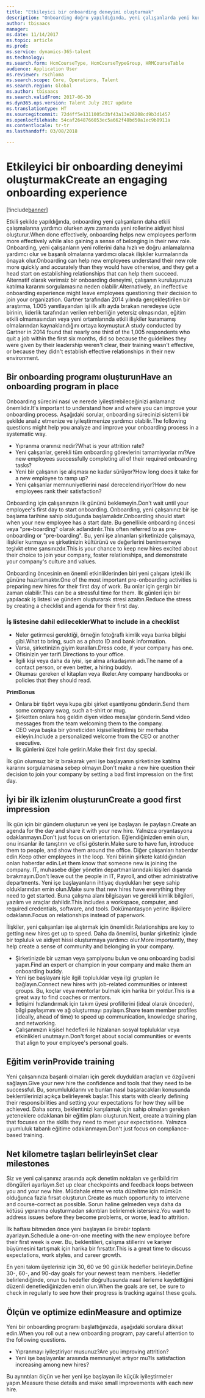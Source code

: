 ```yaml
---
title: "Etkileyici bir onboarding deneyimi oluşturmak"
description: "Onboarding doğru yapıldığında, yeni çalışanlarda yeni kuruluşlarına ait oldukları hissini oluşturur."
author: tbisaacs
manager: 
ms.date: 11/14/2017
ms.topic: article
ms.prod: 
ms.service: dynamics-365-talent
ms.technology: 
ms.search.form: HcmCourseType, HcmCourseTypeGroup, HRMCourseTable
audience: Application User
ms.reviewer: rschloma
ms.search.scope: Core, Operations, Talent
ms.search.region: Global
ms.author: tbisaacs
ms.search.validFrom: 2017-06-30
ms.dyn365.ops.version: Talent July 2017 update
ms.translationtype: HT
ms.sourcegitcommit: 72d4ff5e1311005d3bf43a13e28208cd9b3d1457
ms.openlocfilehash: 54caf2648766053ec5a662f48bd50a1ec9b8911a
ms.contentlocale: tr-tr
ms.lasthandoff: 03/08/2018

---
```


# <a name="create-an-engaging-onboarding-experience"></a><span data-ttu-id="5d4d2-103">Etkileyici bir onboarding deneyimi oluşturmak</span><span class="sxs-lookup"><span data-stu-id="5d4d2-103">Create an engaging onboarding experience</span></span>

[!include[banner](includes/banner.md)]

<span data-ttu-id="5d4d2-104">Etkili şekilde yapıldığında, onboarding yeni çalışanların daha etkili çalışmalarına yardımcı olurken aynı zamanda yeni rollerine aidiyet hissi oluşturur.</span><span class="sxs-lookup"><span data-stu-id="5d4d2-104">When done effectively, onboarding helps new employees perform more effectively while also gaining a sense of belonging in their new role.</span></span> <span data-ttu-id="5d4d2-105">Onboarding, yeni çalışanların yeni rollerini daha hızlı ve doğru anlamalarına yardımcı olur ve başarılı olmalarına yardımcı olacak ilişkiler kurmalarında önayak olur.</span><span class="sxs-lookup"><span data-stu-id="5d4d2-105">Onboarding can help new employees understand their new role more quickly and accurately than they would have otherwise, and they get a head start on establishing relationships that can help them succeed.</span></span> <span data-ttu-id="5d4d2-106">Alternatif olarak verimsiz bir onboarding deneyimi, çalışanın kuruluşunuza katılma kararını sorgulamasına neden olabilir.</span><span class="sxs-lookup"><span data-stu-id="5d4d2-106">Alternatively, an ineffective onboarding experience might leave employees questioning their decision to join your organization.</span></span> <span data-ttu-id="5d4d2-107">Gartner tarafından 2014 yılında gerçekleştirilen bir araştırma, 1.005 yanıtlayandan işi ilk altı ayda bırakan neredeyse üçte birinin, liderlik tarafından verilen rehberliğin yetersiz olmasından, eğitim etkili olmamasından veya yeni ortamlarında etkili ilişkiler kuramamış olmalarından kaynaklandığını ortaya koymuştur.</span><span class="sxs-lookup"><span data-stu-id="5d4d2-107">A study conducted by Gartner in 2014 found that nearly one third of the 1,005 respondents who quit a job within the first six months, did so because the guidelines they were given by their leadership weren't clear, their training wasn't effective, or because they didn't establish effective relationships in their new environment.</span></span>

## <a name="have-an-onboarding-program-in-place"></a><span data-ttu-id="5d4d2-108">Bir onboarding programı oluşturun</span><span class="sxs-lookup"><span data-stu-id="5d4d2-108">Have an onboarding program in place</span></span>
<span data-ttu-id="5d4d2-109">Onboarding sürecini nasıl ve nerede iyileştirebileceğinizi anlamanız önemlidir.</span><span class="sxs-lookup"><span data-stu-id="5d4d2-109">It's important to understand how and where you can improve your onboarding process.</span></span> <span data-ttu-id="5d4d2-110">Aşağıdaki sorular, onboarding sürecinizi sistemli bir şekilde analiz etmenize ve iyileştirmenize yardımcı olabilir.</span><span class="sxs-lookup"><span data-stu-id="5d4d2-110">The following questions might help you analyze and improve your onboarding process in a systematic way.</span></span>

- <span data-ttu-id="5d4d2-111">Yıpranma oranınız nedir?</span><span class="sxs-lookup"><span data-stu-id="5d4d2-111">What is your attrition rate?</span></span>
- <span data-ttu-id="5d4d2-112">Yeni çalışanlar, gerekli tüm onboarding görevlerini tamamlıyorlar mı?</span><span class="sxs-lookup"><span data-stu-id="5d4d2-112">Are new employees successfully completing all of their required onboarding tasks?</span></span>
- <span data-ttu-id="5d4d2-113">Yeni bir çalışanın işe alışması ne kadar sürüyor?</span><span class="sxs-lookup"><span data-stu-id="5d4d2-113">How long does it take for a new employee to ramp up?</span></span>
- <span data-ttu-id="5d4d2-114">Yeni çalışanlar memnuniyetlerini nasıl derecelendiriyor?</span><span class="sxs-lookup"><span data-stu-id="5d4d2-114">How do new employees rank their satisfaction?</span></span>

<span data-ttu-id="5d4d2-115">Onboarding için çalışanınızın ilk gününü beklemeyin.</span><span class="sxs-lookup"><span data-stu-id="5d4d2-115">Don't wait until your employee's first day to start onboarding.</span></span> <span data-ttu-id="5d4d2-116">Onboarding, yeni çalışanınız bir işe başlama tarihine sahip olduğunda başlamalıdır.</span><span class="sxs-lookup"><span data-stu-id="5d4d2-116">Onboarding should start when your new employee has a start date.</span></span> <span data-ttu-id="5d4d2-117">Bu genellikle onboarding öncesi veya "pre-boarding" olarak adlandırılır.</span><span class="sxs-lookup"><span data-stu-id="5d4d2-117">This often referred to as pre-onboarding or "pre-boarding".</span></span> <span data-ttu-id="5d4d2-118">Bu, yeni işe alınanları şirketinizde çalışmaya, ilişkiler kurmaya ve şirketinizin kültürünü ve değerlerini benimsemeye teşivkt etme şansınızdır.</span><span class="sxs-lookup"><span data-stu-id="5d4d2-118">This is your chance to keep new hires excited about their choice to join your company, foster relationships, and demonstrate your company's culture and values.</span></span>

<span data-ttu-id="5d4d2-119">Onboarding öncesinin en önemli etkinliklerinden biri yeni çalışanı işteki ilk gününe hazırlamaktır.</span><span class="sxs-lookup"><span data-stu-id="5d4d2-119">One of the most important pre-onboarding activities is preparing new hires for their first day of work.</span></span> <span data-ttu-id="5d4d2-120">Bu onlar için gergin bir zaman olabilir.</span><span class="sxs-lookup"><span data-stu-id="5d4d2-120">This can be a stressful time for them.</span></span> <span data-ttu-id="5d4d2-121">İlk günleri için bir yapılacak iş listesi ve gündem oluşturarak stresi azaltın.</span><span class="sxs-lookup"><span data-stu-id="5d4d2-121">Reduce the stress by creating a checklist and agenda for their first day.</span></span>

### <a name="what-to-include-in-a-checklist"></a><span data-ttu-id="5d4d2-122">İş listesine dahil edilecekler</span><span class="sxs-lookup"><span data-stu-id="5d4d2-122">What to include in a checklist</span></span>

- <span data-ttu-id="5d4d2-123">Neler getirmesi gerektiği, örneğin fotoğraflı kimlik veya banka bilgisi gibi.</span><span class="sxs-lookup"><span data-stu-id="5d4d2-123">What to bring, such as a photo ID and bank information.</span></span>
- <span data-ttu-id="5d4d2-124">Varsa, şirketinizin giyim kuralları.</span><span class="sxs-lookup"><span data-stu-id="5d4d2-124">Dress code, if your company has one.</span></span>
- <span data-ttu-id="5d4d2-125">Ofisinizin yer tarifi.</span><span class="sxs-lookup"><span data-stu-id="5d4d2-125">Directions to your office.</span></span>
- <span data-ttu-id="5d4d2-126">İlgili kişi veya daha da iyisi, işe alma arkadaşının adı.</span><span class="sxs-lookup"><span data-stu-id="5d4d2-126">The name of a contact person, or even better, a hiring buddy.</span></span>
- <span data-ttu-id="5d4d2-127">Okuması gereken el kitapları veya ilkeler.</span><span class="sxs-lookup"><span data-stu-id="5d4d2-127">Any company handbooks or policies that they should read.</span></span>

<span data-ttu-id="5d4d2-128">**Prim**</span><span class="sxs-lookup"><span data-stu-id="5d4d2-128">**Bonus**</span></span>

- <span data-ttu-id="5d4d2-129">Onlara bir tişört veya kupa gibi şirket eşantiyonu gönderin.</span><span class="sxs-lookup"><span data-stu-id="5d4d2-129">Send them some company swag, such a t-shirt or mug.</span></span>
- <span data-ttu-id="5d4d2-130">Şirketten onlara hoş geldin diyen video mesajlar gönderin.</span><span class="sxs-lookup"><span data-stu-id="5d4d2-130">Send video messages from the team welcoming them to the company.</span></span>
- <span data-ttu-id="5d4d2-131">CEO veya başka bir yöneticiden kişiselleştirilmiş bir merhaba ekleyin.</span><span class="sxs-lookup"><span data-stu-id="5d4d2-131">Include a personalized welcome from the CEO or another executive.</span></span>
- <span data-ttu-id="5d4d2-132">İlk günlerini özel hale getirin.</span><span class="sxs-lookup"><span data-stu-id="5d4d2-132">Make their first day special.</span></span>

<span data-ttu-id="5d4d2-133">İlk gün olumsuz bir iz bırakarak yeni işe başlayanın şirketinize katılma kararını sorgulamasına sebep olmayın.</span><span class="sxs-lookup"><span data-stu-id="5d4d2-133">Don't make a new hire question their decision to join your company by setting a bad first impression on the first day.</span></span>

## <a name="create-a-good-first-impression"></a><span data-ttu-id="5d4d2-134">İyi bir ilk izlenim oluşturun</span><span class="sxs-lookup"><span data-stu-id="5d4d2-134">Create a good first impression</span></span>

<span data-ttu-id="5d4d2-135">İlk gün için bir gündem oluşturun ve yeni işe başlayan ile paylaşın.</span><span class="sxs-lookup"><span data-stu-id="5d4d2-135">Create an agenda for the day and share it with your new hire.</span></span> <span data-ttu-id="5d4d2-136">Yalnızca oryantasyona odaklanmayın.</span><span class="sxs-lookup"><span data-stu-id="5d4d2-136">Don't just focus on orientation.</span></span> <span data-ttu-id="5d4d2-137">Eğlendiğinizden emin olun, onu insanlar ile tanıştırın ve ofisi gösterin.</span><span class="sxs-lookup"><span data-stu-id="5d4d2-137">Make sure to have fun, introduce them to people, and show them around the office.</span></span> <span data-ttu-id="5d4d2-138">Diğer çalışanları haberdar edin.</span><span class="sxs-lookup"><span data-stu-id="5d4d2-138">Keep other employees in the loop.</span></span> <span data-ttu-id="5d4d2-139">Yeni birinin şirkete katıldığından onları haberdar edin.</span><span class="sxs-lookup"><span data-stu-id="5d4d2-139">Let them know that someone new is joining the company.</span></span> <span data-ttu-id="5d4d2-140">IT, muhasebe diğer yönetim departmanlarındaki kişileri dışarıda bırakmayın.</span><span class="sxs-lookup"><span data-stu-id="5d4d2-140">Don't leave out the people in IT, Payroll, and other administrative departments.</span></span> <span data-ttu-id="5d4d2-141">Yeni işe başlayanların ihtiyaç duydukları her şeye sahip olduklarından emin olun.</span><span class="sxs-lookup"><span data-stu-id="5d4d2-141">Make sure that new hires have everything they need to get started.</span></span> <span data-ttu-id="5d4d2-142">Buna çalışma alanı bilgisayarı ve gerekli kimlik bilgileri, yazılım ve araçlar dahildir.</span><span class="sxs-lookup"><span data-stu-id="5d4d2-142">This includes a workspace, computer, and required credentials, software, and tools.</span></span> <span data-ttu-id="5d4d2-143">Dokümantasyon yerine ilişkilere odaklanın.</span><span class="sxs-lookup"><span data-stu-id="5d4d2-143">Focus on relationships instead of paperwork.</span></span>

<span data-ttu-id="5d4d2-144">İlişkiler, yeni çalışanları işe alıştırmak için önemlidir.</span><span class="sxs-lookup"><span data-stu-id="5d4d2-144">Relationships are key to getting new hires get up to speed.</span></span> <span data-ttu-id="5d4d2-145">Daha da önemlisi, bunlar şirketiniz içinde bir topluluk ve aidiyet hissi oluşturmaya yardımcı olur.</span><span class="sxs-lookup"><span data-stu-id="5d4d2-145">More importantly, they help create a sense of community and belonging in your company.</span></span>

- <span data-ttu-id="5d4d2-146">Şirketinizde bir uzman veya şampiyonu bulun ve onu onboarding badisi yapın.</span><span class="sxs-lookup"><span data-stu-id="5d4d2-146">Find an expert or champion in your company and make them an onboarding buddy.</span></span>
- <span data-ttu-id="5d4d2-147">Yeni işe başlayanı işle ilgili topluluklar veya ilgi grupları ile bağlayın.</span><span class="sxs-lookup"><span data-stu-id="5d4d2-147">Connect new hires with job-related communities or interest groups.</span></span> <span data-ttu-id="5d4d2-148">Bu, koçlar veya mentorlar bulmak için harika bir yoldur.</span><span class="sxs-lookup"><span data-stu-id="5d4d2-148">This is a great way to find coaches or mentors.</span></span>
- <span data-ttu-id="5d4d2-149">İletişimi hızlandırmak için takım üyesi profillerini (ideal olarak önceden), bilgi paylaşımını ve ağ oluşturmayı paylaşın.</span><span class="sxs-lookup"><span data-stu-id="5d4d2-149">Share team member profiles (ideally, ahead of time) to speed up communication, knowledge sharing, and networking.</span></span>
- <span data-ttu-id="5d4d2-150">Çalışanınızın kişisel hedefleri ile hizalanan sosyal topluluklar veya etkinlikleri unutmayın.</span><span class="sxs-lookup"><span data-stu-id="5d4d2-150">Don't forget about social communities or events that align to your employee's personal goals.</span></span>

## <a name="provide-training"></a><span data-ttu-id="5d4d2-151">Eğitim verin</span><span class="sxs-lookup"><span data-stu-id="5d4d2-151">Provide training</span></span>

<span data-ttu-id="5d4d2-152">Yeni çalışanınıza başarılı olmaları için gerek duydukları araçları ve özgüveni sağlayın.</span><span class="sxs-lookup"><span data-stu-id="5d4d2-152">Give your new hire the confidence and tools that they need to be successful.</span></span> <span data-ttu-id="5d4d2-153">Bu, sorumluluklarını ve bunları nasıl başaracakları konusunda beklentilerinizi açıkça belirleyerek başlar.</span><span class="sxs-lookup"><span data-stu-id="5d4d2-153">This starts with clearly defining their responsibilities and setting your expectations for how they will be achieved.</span></span> <span data-ttu-id="5d4d2-154">Daha sonra, beklentinizi karşılamak için sahip olmaları gereken yeteneklere odaklanan bir eğitim planı oluşturun.</span><span class="sxs-lookup"><span data-stu-id="5d4d2-154">Next, create a training plan that focuses on the skills they need to meet your expectations.</span></span> <span data-ttu-id="5d4d2-155">Yalnızca uyumluluk tabanlı eğitime odaklanmayın.</span><span class="sxs-lookup"><span data-stu-id="5d4d2-155">Don't just focus on compliance-based training.</span></span>

## <a name="set-clear-milestones"></a><span data-ttu-id="5d4d2-156">Net kilometre taşları belirleyin</span><span class="sxs-lookup"><span data-stu-id="5d4d2-156">Set clear milestones</span></span>

<span data-ttu-id="5d4d2-157">Siz ve yeni çalışanınız arasında açık denetim noktaları ve geribildirim döngüleri ayarlayın.</span><span class="sxs-lookup"><span data-stu-id="5d4d2-157">Set up clear checkpoints and feedback loops between you and your new hire.</span></span> <span data-ttu-id="5d4d2-158">Müdahale etme ve rota düzeltme için mümkün olduğunca fazla fırsat oluşturun.</span><span class="sxs-lookup"><span data-stu-id="5d4d2-158">Create as much opportunity to intervene and course-correct as possible.</span></span> <span data-ttu-id="5d4d2-159">Sorun haline gelmeden veya daha da kötüsü yıpranma oluşturmadan sıkıntıları belirlemek istersiniz.</span><span class="sxs-lookup"><span data-stu-id="5d4d2-159">You want to address issues before they become problems, or worse, lead to attrition.</span></span>

<span data-ttu-id="5d4d2-160">İlk haftası bitmeden önce yeni başlayan ile birebir toplantı ayarlayın.</span><span class="sxs-lookup"><span data-stu-id="5d4d2-160">Schedule a one-on-one meeting with the new employee before their first week is over.</span></span> <span data-ttu-id="5d4d2-161">Bu, beklentileri, çalışma stillerini ve kariyer büyümesini tartışmak için harika bir fırsattır.</span><span class="sxs-lookup"><span data-stu-id="5d4d2-161">This is a great time to discuss expectations, work styles, and career growth.</span></span>

<span data-ttu-id="5d4d2-162">En yeni takım üyeleriniz için 30, 60 ve 90 günlük hedefler belirleyin.</span><span class="sxs-lookup"><span data-stu-id="5d4d2-162">Define 30-, 60-, and 90-day goals for your newest team members.</span></span> <span data-ttu-id="5d4d2-163">Hedefler belirlendiğinde, onun bu hedefler doğrultusunda nasıl ilerleme kaydettiğini düzenli denetlediğinizden emin olun.</span><span class="sxs-lookup"><span data-stu-id="5d4d2-163">When the goals are set, be sure to check in regularly to see how their progress is tracking against these goals.</span></span>

## <a name="measure-and-optimize"></a><span data-ttu-id="5d4d2-164">Ölçün ve optimize edin</span><span class="sxs-lookup"><span data-stu-id="5d4d2-164">Measure and optimize</span></span>

<span data-ttu-id="5d4d2-165">Yeni bir onboarding programı başlattığınızda, aşağıdaki sorulara dikkat edin.</span><span class="sxs-lookup"><span data-stu-id="5d4d2-165">When you roll out a new onboarding program, pay careful attention to the following questions.</span></span> 

- <span data-ttu-id="5d4d2-166">Yıpranmayı iyileştiriyor musunuz?</span><span class="sxs-lookup"><span data-stu-id="5d4d2-166">Are you improving attrition?</span></span>
- <span data-ttu-id="5d4d2-167">Yeni işe başlayanlar arasında memnuniyet artıyor mu?</span><span class="sxs-lookup"><span data-stu-id="5d4d2-167">Is satisfaction increasing among new hires?</span></span> 

<span data-ttu-id="5d4d2-168">Bu ayrıntıları ölçün ve her yeni işe başlayan ile küçük iyileştirmeler yapın.</span><span class="sxs-lookup"><span data-stu-id="5d4d2-168">Measure these details and make small improvements with each new hire.</span></span>



